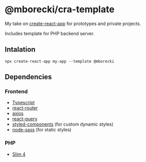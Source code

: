 # @mborecki/cra-template

My take on [create-react-app](https://github.com/facebook/create-react-app) for prototypes and private projects.

Includes template for PHP backend server.

## Intalation

```
npx create-react-app my-app --template @mborecki
```

## Dependencies

### Frontend

* [Typescript](https://www.typescriptlang.org/)
* [react-router](https://reacttraining.com/react-router/web/guides/quick-start)
* [axios](https://github.com/axios/axios)
* [react-query](https://github.com/tannerlinsley/react-query)
* [styled-components](https://styled-components.com/) (for custom dynamic styles)
* [node-sass](https://github.com/sass/node-sass) (for static styles)

### PHP

* [Slim 4](https://www.slimframework.com/)
